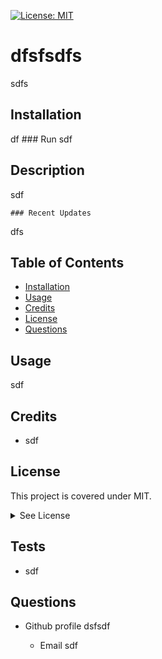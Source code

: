
  [![License: MIT](https://img.shields.io/badge/License-MIT-yellow.svg)](https://opensource.org/licenses/MIT)
#  dfsfsdfs
sdfs

## Installation
df
    ### Run
sdf



## Description
sdf

    ### Recent Updates
dfs 

## Table of Contents
  - [Installation](#howToInstall)
  - [Usage](#usage)
  - [Credits](#credits)
  - [License](#license)
  - [Questions](#questions)



## Usage
sdf
    

## Credits
- sdf


##
  ## License
  This project is covered under MIT.
  <details>
    <summary>
      See License
    </summary> 
  
  ```
  Copyright <sdf> <sdfsdf>
  Permission is hereby granted, free of charge, to any person obtaining a copy of this software and associated documentation files (the "Software"), to deal in the Software without restriction, including without limitation the rights to use, copy, modify, merge, publish, distribute, sublicense, and/or sell copies of the Software, and to permit persons to whom the Software is furnished to do so, subject to the following conditions:
  The above copyright notice and this permission notice shall be included in all copies or substantial portions of the Software.
  
  THE SOFTWARE IS PROVIDED "AS IS", WITHOUT WARRANTY OF ANY KIND, EXPRESS OR IMPLIED, INCLUDING BUT NOT LIMITED TO THE WARRANTIES OF MERCHANTABILITY, FITNESS FOR A PARTICULAR PURPOSE AND NONINFRINGEMENT. IN NO EVENT SHALL THE AUTHORS OR COPYRIGHT HOLDERS BE LIABLE FOR ANY CLAIM, DAMAGES OR OTHER LIABILITY, WHETHER IN AN ACTION OF CONTRACT, TORT OR OTHERWISE, ARISING FROM, OUT OF OR IN CONNECTION WITH THE SOFTWARE OR THE USE OR OTHER DEALINGS IN THE SOFTWARE.
  ```
  </details>
  


## Tests

- sdf

## Questions

- Github profile
  dsfsdf

  - Email
  sdf

